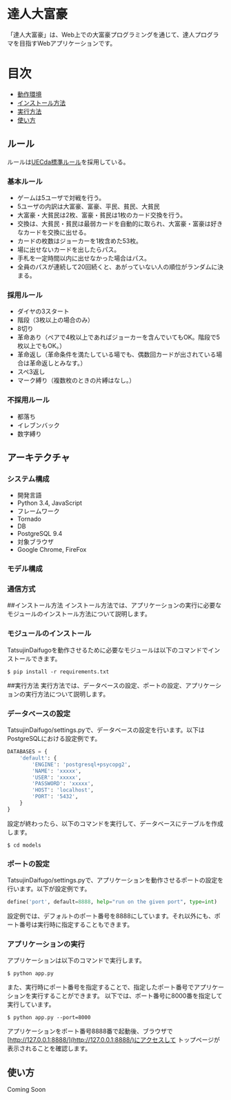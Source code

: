 # 達人大富豪
「達人大富豪」は、Web上での大富豪プログラミングを通じて、達人プログラマを目指すWebアプリケーションです。


# 目次
- [動作環境](#動作環境)
- [インストール方法](#インストール方法)
- [実行方法](#実行方法)
- [使い方](#使い方)

## ルール
ルールは[UECda標準ルール](http://uecda.nishino-lab.jp/2015/document/)を採用している。

### 基本ルール
* ゲームは5ユーザで対戦を行う。
* 5ユーザの内訳は大富豪、富豪、平民、貧民、大貧民
* 大富豪・大貧民は2枚、富豪・貧民は1枚のカード交換を行う。
* 交換は、大貧民・貧民は最弱カードを自動的に取られ、大富豪・富豪は好きなカードを交換に出せる。
* カードの枚数はジョーカーを1枚含めた53枚。
* 場に出せないカードを出したらパス。
* 手札を一定時間以内に出せなかった場合はパス。
* 全員のパスが連続して20回続くと、あがっていない人の順位がランダムに決まる。

### 採用ルール
* ダイヤの3スタート
* 階段（3枚以上の場合のみ）
* 8切り
* 革命あり（ペアで4枚以上であればジョーカーを含んでいてもOK。階段で5枚以上でもOK。）
* 革命返し（革命条件を満たしている場でも、偶数回カードが出されている場合は革命返しとみなす。）
* スペ3返し
* マーク縛り（複数枚のときの片縛はなし。）

### 不採用ルール
* 都落ち
* イレブンバック
* 数字縛り

## アーキテクチャ
### システム構成
* 開発言語
 * Python 3.4, JavaScript
* フレームワーク
 * Tornado
* DB
 * PostgreSQL 9.4
* 対象ブラウザ
 * Google Chrome, FireFox

### モデル構成

### 通信方式


##インストール方法
インストール方法では、アプリケーションの実行に必要なモジュールのインストール方法について説明します。

### モジュールのインストール
TatsujinDaifugoを動作させるために必要なモジュールは以下のコマンドでインストールできます。
```shell
$ pip install -r requirements.txt
```

##実行方法
実行方法では、データベースの設定、ポートの設定、アプリケーションの実行方法について説明します。
### データベースの設定
TatsujinDaifugo/settings.pyで、データベースの設定を行います。以下はPostgreSQLにおける設定例です。
```python
DATABASES = {
    'default': {
        'ENGINE': 'postgresql+psycopg2',
        'NAME': 'xxxxx',
        'USER': 'xxxxx',
        'PASSWORD': 'xxxxx',
        'HOST': 'localhost',
        'PORT': '5432',
    }
}
```

設定が終わったら、以下のコマンドを実行して、データベースにテーブルを作成します。
```shell
$ cd models
```


### ポートの設定
TatsujinDaifugo/settings.pyで、アプリケーションを動作させるポートの設定を行います。以下が設定例です。
```python
define('port', default=8888, help="run on the given port", type=int)
```
設定例では、デフォルトのポート番号を8888にしています。それ以外にも、ポート番号は実行時に指定することもできます。

### アプリケーションの実行
アプリケーションは以下のコマンドで実行します。
```shell
$ python app.py
```
また、実行時にポート番号を指定することで、指定したポート番号でアプリケーションを実行することができます。
以下では、ポート番号に8000番を指定して実行しています。
```shell
$ python app.py --port=8000
```
アプリケーションをポート番号8888番で起動後、ブラウザで[http://127.0.0.1:8888/](http://127.0.0.1:8888/)にアクセスして
トップページが表示されることを確認します。


## 使い方
Coming Soon
